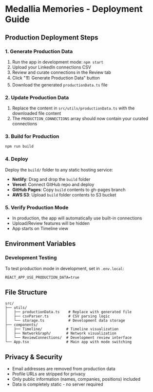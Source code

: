 # Medallia Memories - Deployment Guide

## Production Deployment Steps

### 1. Generate Production Data
1. Run the app in development mode: `npm start`
2. Upload your LinkedIn connections CSV
3. Review and curate connections in the Review tab
4. Click "🏗️ Generate Production Data" button
5. Download the generated `productionData.ts` file

### 2. Update Production Data
1. Replace the content in `src/utils/productionData.ts` with the downloaded file content
2. The `PRODUCTION_CONNECTIONS` array should now contain your curated connections

### 3. Build for Production
```bash
npm run build
```

### 4. Deploy
Deploy the `build/` folder to any static hosting service:

- **Netlify**: Drag and drop the `build` folder
- **Vercel**: Connect GitHub repo and deploy
- **GitHub Pages**: Copy `build` contents to gh-pages branch
- **AWS S3**: Upload `build` folder contents to S3 bucket

### 5. Verify Production Mode
- In production, the app will automatically use built-in connections
- Upload/Review features will be hidden
- App starts on Timeline view

## Environment Variables

### Development Testing
To test production mode in development, set in `.env.local`:
```
REACT_APP_USE_PRODUCTION_DATA=true
```

## File Structure
```
src/
├── utils/
│   ├── productionData.ts    # Replace with generated file
│   ├── csvParser.ts         # CSV parsing logic
│   └── storage.ts           # Development data storage
├── components/
│   ├── Timeline/           # Timeline visualization
│   ├── NetworkGraph/       # Network visualization
│   └── ReviewConnections/  # Development review interface
└── App.tsx                 # Main app with mode switching
```

## Privacy & Security
- Email addresses are removed from production data
- Profile URLs are stripped for privacy
- Only public information (names, companies, positions) included
- Data is completely static - no server required